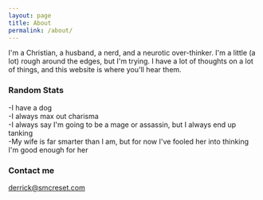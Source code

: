 ```yaml
---
layout: page
title: About
permalink: /about/
---
```


I'm a Christian, a husband, a nerd, and a neurotic over-thinker.  I'm a little (a lot) rough around the edges, but I'm trying.  I have a lot of thoughts on a lot of things, and this website is where you'll hear them.

### Random Stats
  -I have a dog  
  -I always max out charisma  
  -I always say I'm going to be a mage or assassin, but I always end up tanking  
  -My wife is far smarter than I am, but for now I've fooled her into thinking I'm good enough for her  



### Contact me

[derrick@smcreset.com](mailto:derrick@smcreset.com)
